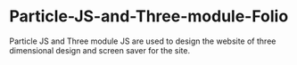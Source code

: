 # Particle-JS-and-Three-module-Folio
Particle JS and Three module JS are used to design the website of three dimensional design and screen saver for the site.
